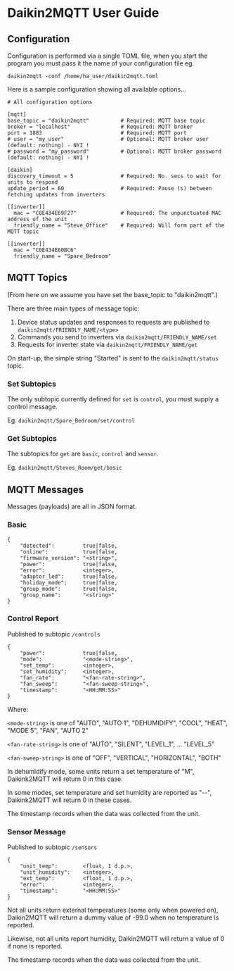 # Daikin2MQTT User Guide

## Configuration

Configuration is performed via a single TOML file, when you start the program you must pass it the name of your configuration file eg. 

`daikin2mqtt -conf /home/ha_user/daikin2mqtt.toml`

Here is a sample configuration showing all available options...
```
# All configuration options

[mqtt]
base_topic = "daikin2mqtt"          # Required: MQTT base topic
broker = "localhost"                # Required: MQTT broker
port = 1883                         # Required: MQTT port
# user = "my_user"                  # Optional: MQTT broker user (default: nothing) - NYI !
# password = "my_password"          # Optional: MQTT broker password (default: nothing) - NYI !

[daikin]
discovery_timeout = 5               # Required: No. secs to wait for units to respond
update_period = 60                  # Required: Pause (s) between fetching updates from inverters

[[inverter]]
  mac = "C0E434E69F27"              # Required: The unpunctuated MAC address of the unit
  friendly_name = "Steve_Office"    # Required: Will form part of the MQTT topic
  
[[inverter]]
  mac = "C0E434E60BC6"             
  friendly_name = "Spare_Bedroom"  
```

## MQTT Topics

(From here on we assume you have set the base_topic to "daikin2mqtt".)

There are three main types of message topic:

1. Device status updates and responses to requests are published to `daikin2mqtt/FRIENDLY_NAME/<type>`
2. Commands you send to inverters via `daikin2mqtt/FRIENDLY_NAME/set`
3. Requests for inverter state via `daikin2mqtt/FRIENDLY_NAME/get`

On start-up, the simple string "Started" is sent to the `daikin2mqtt/status` topic.

### Set Subtopics
The only subtopic currently defined for `set` is `control`, you must supply a control message.

Eg. `daikin2mqtt/Spare_Bedroom/set/control`

### Get Subtopics
The subtopics for `get` are `basic`, `control` and `sensor`.

Eg. `daikin2mqtt/Steves_Room/get/basic`

## MQTT Messages

Messages (payloads) are all in JSON format.

### Basic
```
{
    "detected":         true|false,
    "online":           true|false,
    "firmware_version": "<string>",
    "power":            true|false,
    "error":            <integer>,
    "adaptor_led":      true|false,
    "holiday_mode":     true|false,
    "group_mode":       true|false,
    "group_name":       "<string>"
}
```

### Control Report
Published to subtopic `/controls`
```
{
    "power":            true|false,
    "mode":             "<mode-string>",
    "set_temp":         <integer>,
    "set_humidity":     <integer>,
    "fan_rate":         "<fan-rate-string>",
    "fan_sweep":        "<fan-sweep-string>",
    "timestamp":        "<HH:MM:SS>"
}   
```
Where:

`<mode-string>` is one of "AUTO", "AUTO 1", "DEHUMIDIFY", "COOL", "HEAT", "MODE 5", "FAN", "AUTO 2"

`<fan-rate-string>` is one of "AUTO", "SILENT", "LEVEL_1", ... "LEVEL_5"

`<fan-sweep-string>` is one of "OFF", "VERTICAL", "HORIZONTAL", "BOTH"

In dehumidify mode, some units return a set temperature of "M", Daikink2MQTT will return 0 in this case.

In some modes, set temperature and set humidity are reported as "--", Daikink2MQTT will return 0 in these cases.

The timestamp records when the data was collected from the unit.

### Sensor Message
Published to subtopic `/sensors`
```
{
    "unit_temp":        <float, 1 d.p.>,
    "unit_humidity":    <integer>,
    "ext_temp":         <float, 1 d.p.>,
    "error":            <integer>,
    "timestamp":        "<HH:MM:SS>"
}
```
Not all units return external temperatures (some only when powered on), Daikin2MQTT will return a dummy
value of -99.0 when no temperature is reported.

Likewise, not all units report humidity, Daikin2MQTT will return a value of 0 if none is reported.

The timestamp records when the data was collected from the unit.